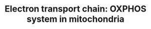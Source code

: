 ---
annotations:
- id: PW:0000034
  parent: classic metabolic pathway
  type: Pathway Ontology
  value: electron transport chain pathway
- id: PW:0000002
  parent: classic metabolic pathway
  type: Pathway Ontology
  value: classic metabolic pathway
authors:
- Kdahlquist
- MaintBot
- AlexanderPico
- Khanspers
- FerryJagers
- Christine Chichester
- Egonw
- Mkutmon
- DeSl
- Wpblocked
- Eweitz
- Ash iyer
citedin:
- link: 10.1016/j.exphem.2018.09.004
  title: The Human Cell Atlas bone marrow single-cell interactive web portal
- link: PMC9316482
  title: A Pilot Mitochondrial Genome-Wide Association on Migraine Among Saudi Arabians
    (2022)
- link: PMC8879554
  title: Network-Assisted Systems Biology Analysis of the Mitochondrial Proteome in
    a Pre-Clinical Model of Ischemia, Revascularization and Post-Conditioning (2022)
- link: PMC8751594
  title: DNA methylation of ARHGAP30 is negatively associated with ARHGAP30 expression
    in lung adenocarcinoma, which reduces tumor immunity and is detrimental to patient
    survival (2021)
- link: PMC8728246
  title: ConsensusPathDB 2022: molecular interactions update as a resource for network
    biology (2022)
- link: PMC8427577
  title: Extensive alternative splicing triggered by mitonuclear mismatch in naturally
    introgressed Rhinolophus bats (2021)
- link: PMC8228325
  title: Reduced mGluR5 Activity Modulates Mitochondrial Function (2021)
- link: PMC8155553
  title: 'Heterogeneity

    of Lipid and Protein Cartilage Profiles

    Associated with Human Osteoarthritis with or without Type 2 Diabetes

    Mellitus (2021)'
- link: PMC7779061
  title: 'WikiPathways: connecting communities (2021)'
- link: PMC7272425
  title: Skeletal muscle reprogramming by breast cancer regardless of treatment history
    or tumor molecular subtype (2020)
- link: PMC7198491
  title: Phenotypic and functional characterization of corneal endothelial cells during
    in vitro expansion (2020)
- link: PMC7090224
  title: 'Granule Cell Dispersion in Human Temporal Lobe Epilepsy: Proteomics Investigation
    of Neurodevelopmental Migratory Pathways (2020)'
- link: PMC6944234
  title: Mitochondrial Oxidative Phosphorylation Complex Regulates NLRP3 Inflammasome
    Activation and Predicts Patient Survival in Nasopharyngeal Carcinoma* (2020)
- link: PMC5850959
  title: Pathway analysis of transcriptomic data shows immunometabolic effects of
    vitamin D (2018)
- link: PMC5445375
  title: Pre-silencing of genes involved in the electron transport chain (ETC) pathway
    is associated with responsiveness to abatacept in rheumatoid arthritis (2017)
- link: PMC5016863
  title: RNA-Seq analysis of seasonal and individual variation in blood transcriptomes
    of healthy managed bottlenose dolphins (2016)
- link: PMC9646470
  title: Clinical improvement of DM1 patients reflected by reversal of disease-induced
    gene expression in blood (2022)
- link: 10.1038/s41467-024-47085-y
  title: A patient-based iPSC-derived hepatocyte model of alcohol-associated cirrhosis
    reveals bioenergetic insights into disease pathogenesis (2024)
- link: 10.1016/j.compbiomed.2014.12.003
  title: Integrative epigenetic profiling analysis identifies DNA methylation changes
    associated with chronic alcohol consumption (2015)
- link: 10.1016/j.stemcr.2023.05.007
  title: Parallel use of human stem cell lung and heart models provide insights for
    SARS-CoV-2 treatment (2023)
- link: PMC11530135
  title: Quantitative proteomics of patient fibroblasts reveal biomarkers and diagnostic
    signatures of mitochondrial disease (2024)
communities:
- MetaKids
- ONTOX
description: 'An electron transport chain(ETC) couples a chemical reaction between
  an electron donor (such as NADH) and an electron acceptor (such as O₂) to the transfer
  of H⁺ ions across a membrane, through a set of mediating biochemical reactions.
  These H⁺ ions are used to produce adenosine triphosphate (ATP), the main energy
  intermediate in living organisms, as they move back across the membrane.  In mitochondria,
  it is the conversion of oxygen to water, NADH to NAD+ and succinate to fumarate
  that drives the transfer of H⁺ ions. Source: [Wikipedia](https://en.wikipedia.org/wiki/Electron_transport_chain)  Proteins
  on this pathway have targeted assays available via the [CPTAC Assay Portal](https://assays.cancer.gov/available_assays?wp_id=WP111)'
last-edited: 2025-08-11
ndex: c1699c36-8b5f-11eb-9e72-0ac135e8bacf
organisms:
- Homo sapiens
redirect_from:
- /index.php/Pathway:WP111
- /instance/WP111
- /instance/WP111_r140273
revision: r140273
schema-jsonld:
- '@context': https://schema.org/
  '@id': https://wikipathways.github.io/pathways/WP111.html
  '@type': Dataset
  creator:
    '@type': Organization
    name: WikiPathways
  description: 'An electron transport chain(ETC) couples a chemical reaction between
    an electron donor (such as NADH) and an electron acceptor (such as O₂) to the
    transfer of H⁺ ions across a membrane, through a set of mediating biochemical
    reactions. These H⁺ ions are used to produce adenosine triphosphate (ATP), the
    main energy intermediate in living organisms, as they move back across the membrane.  In
    mitochondria, it is the conversion of oxygen to water, NADH to NAD+ and succinate
    to fumarate that drives the transfer of H⁺ ions. Source: [Wikipedia](https://en.wikipedia.org/wiki/Electron_transport_chain)  Proteins
    on this pathway have targeted assays available via the [CPTAC Assay Portal](https://assays.cancer.gov/available_assays?wp_id=WP111)'
  keywords:
  - ATP
  - ATP5A1
  - ATP5B
  - ATP5C1
  - ATP5D
  - ATP5E
  - ATP5F1
  - ATP5G1
  - ATP5G2
  - ATP5G3
  - ATP5H
  - ATP5I
  - ATP5J
  - ATP5J2
  - ATP5L
  - ATP5O
  - ATP5S
  - ATP6
  - ATP8
  - ATPIF1
  - COX1
  - COX11
  - COX15
  - COX17
  - COX2
  - COX3
  - COX4I1
  - COX5A
  - COX5B
  - COX6A1
  - COX6A2
  - COX6B1
  - COX6C
  - COX7A1
  - COX7A2
  - COX7A2L
  - COX7A3
  - COX7B
  - COX7C
  - COX8A
  - CYTB
  - Cytochrome C
  - DAP13
  - FAD
  - FADH2
  - H⁺
  - H₂O
  - NAD+
  - NADH
  - ND1
  - ND2
  - ND3
  - ND4
  - ND4L
  - ND5
  - ND6
  - NDUFA1
  - NDUFA10
  - NDUFA11
  - NDUFA13
  - NDUFA2
  - NDUFA3
  - NDUFA4
  - NDUFA5
  - NDUFA6
  - NDUFA7
  - NDUFA8
  - NDUFA9
  - NDUFAB1
  - NDUFB1
  - NDUFB10
  - NDUFB2
  - NDUFB3
  - NDUFB4
  - NDUFB5
  - NDUFB6
  - NDUFB7
  - NDUFB8
  - NDUFB9
  - NDUFC1
  - NDUFC2
  - NDUFS1
  - NDUFS2
  - NDUFS3
  - NDUFS4
  - NDUFS5
  - NDUFS6
  - NDUFS7
  - NDUFS8
  - NDUFV1
  - NDUFV2
  - NDUFV3
  - O₂
  - QP-C
  - SCO1
  - SDHA
  - SDHB
  - SDHC
  - SDHD
  - SLC25A14
  - SLC25A27
  - SLC25A4
  - SLC25A5
  - SLC25A6
  - SURF1
  - Succinate
  - UCP1
  - UCP2
  - UCP3
  - UCRC
  - UQCR
  - UQCRB
  - UQCRC1
  - UQCRC2
  - UQCRFS1
  - UQCRH
  - Ubiquinone
  - e⁻
  license: CC0
  name: 'Electron transport chain: OXPHOS system in mitochondria'
seo: CreativeWork
title: 'Electron transport chain: OXPHOS system in mitochondria'
wpid: WP111
---